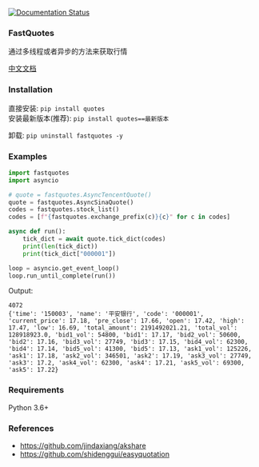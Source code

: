 [![Documentation Status](https://readthedocs.org/projects/fastquotes/badge/?version=latest)](https://fastquotes.readthedocs.io/zh/latest/?badge=latest)


### FastQuotes

通过多线程或者异步的方法来获取行情

<a href="https://fastquotes.readthedocs.io/zh/latest/" target="_blank">中文文档</a>


### Installation

直接安装: `pip install quotes`       
安装最新版本(推荐): `pip install quotes==最新版本`

卸载: `pip uninstall fastquotes -y`

### Examples

```py
import fastquotes
import asyncio

# quote = fastquotes.AsyncTencentQuote()
quote = fastquotes.AsyncSinaQuote()
codes = fastquotes.stock_list()
codes = [f"{fastquotes.exchange_prefix(c)}{c}" for c in codes]

async def run():
    tick_dict = await quote.tick_dict(codes)
    print(len(tick_dict))
    print(tick_dict["000001"])

loop = asyncio.get_event_loop()
loop.run_until_complete(run())
```

Output:

```
4072
{'time': '150003', 'name': '平安银行', 'code': '000001', 'current_price': 17.18, 'pre_close': 17.66, 'open': 17.42, 'high': 17.47, 'low': 16.69, 'total_amount': 2191492021.21, 'total_vol': 128918923.0, 'bid1_vol': 54800, 'bid1': 17.17, 'bid2_vol': 50600, 'bid2': 17.16, 'bid3_vol': 27749, 'bid3': 17.15, 'bid4_vol': 62300, 'bid4': 17.14, 'bid5_vol': 41300, 'bid5': 17.13, 'ask1_vol': 125226, 'ask1': 17.18, 'ask2_vol': 346501, 'ask2': 17.19, 'ask3_vol': 27749, 'ask3': 17.2, 'ask4_vol': 62300, 'ask4': 17.21, 'ask5_vol': 69300, 'ask5': 17.22}
```

### Requirements

Python 3.6+

### References

- <a href="https://github.com/jindaxiang/akshare" target="_blank">https://github.com/jindaxiang/akshare</a>   
- <a href="https://github.com/shidenggui/easyquotation" target="_blank">https://github.com/shidenggui/easyquotation</a>   
 
